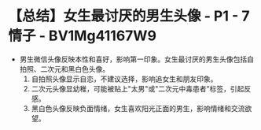 # 【总结】女生最讨厌的男生头像 - P1 - 7情子 - BV1Mg41167W9

-   男生微信头像反映本性和喜好，影响第一印象。女生最讨厌的男生头像包括自拍照、二次元和黑白色头像。
    1.  自拍照头像显示自恋，不建议选择，影响追女生和朋友印象。
    2.  二次元头像显幼稚，可能被贴上"太男"或"二次元中毒患者"标签，引起反感。
    3.  黑白色头像反映负面情绪，女生喜欢阳光正面的男生，影响情绪和交流欲望。